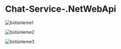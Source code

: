 # Chat-Service-.NetWebApi
 
![bütünleme1](https://github.com/ADNKLC/Chat-Service-.NetWebApi/assets/90527772/483000af-a18e-4d71-a11b-84b1b33f3942)


![bütünleme2](https://github.com/ADNKLC/Chat-Service-.NetWebApi/assets/90527772/c34be3eb-36c3-4151-9f2a-fad53e2678ee)


![bütünleme3](https://github.com/ADNKLC/Chat-Service-.NetWebApi/assets/90527772/b615b21c-3bbe-404b-955c-f63a09f0ae66)
